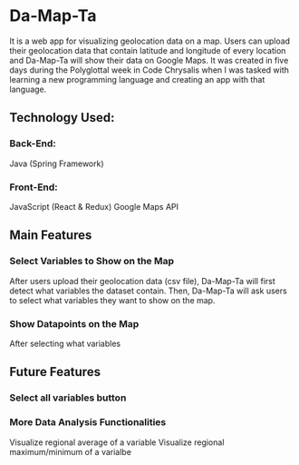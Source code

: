 # Da-Map-Ta
It is a web app for visualizing geolocation data on a map. Users can upload their geolocation data that contain latitude and longitude of every location and Da-Map-Ta will show their data on Google Maps.
It was created in five days during the Polyglottal week in Code Chrysalis when I was tasked with learning a new programming language and creating an app with that language.

## Technology Used:
### Back-End:
Java (Spring Framework)

### Front-End:
JavaScript (React & Redux)
Google Maps API

## Main Features
### Select Variables to Show on the Map
After users upload their geolocation data (csv file), Da-Map-Ta will first detect what variables the dataset contain. Then, Da-Map-Ta will ask users to select what variables they want to show on the map.
### Show Datapoints on the Map
After selecting what variables 

## Future Features
### Select all variables button
### More Data Analysis Functionalities
Visualize regional average of a variable 
Visualize regional maximum/minimum of a varialbe
